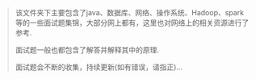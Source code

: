 > 该文件夹下主要包含了java、数据库、网络、操作系统、Hadoop、spark等的一些面试题集锦，大部分网上都有，这里也对网络上的相关资源进行了参考.
>
> 面试题一般也都包含了解答并解释其中的原理.
>
> 面试题会不断的收集，持续更新(如有错误，请指正)...

